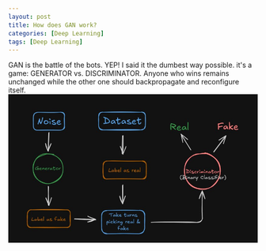 ```yaml
---
layout: post
title: How does GAN work?
categories: [Deep Learning]
tags: [Deep Learning]
---
```

GAN is the battle of the bots.
YEP! I said it the dumbest way possible. it's a game: GENERATOR vs. DISCRIMINATOR.
Anyone who wins remains unchanged while the other one should backpropagate and reconfigure itself.
![GANs Structure](https://github.com/itsalirezajalouli/itsalirezajalouli.github.io/blob/main/_posts/img0.jpg "GANs Structure")
